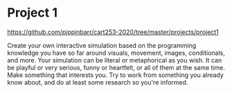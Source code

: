 # Project 1

https://github.com/pippinbarr/cart253-2020/tree/master/projects/project1

Create your own interactive simulation based on the programming knowledge you have so far around visuals, movement, images, conditionals, and more. Your simulation can be literal or metaphorical as you wish. It can be playful or very serious, funny or heartfelt, or all of them at the same time. Make something that interests you. Try to work from something you already know about, and do at least some research so you're informed.
